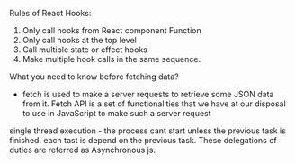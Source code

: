 Rules of React Hooks:

 1. Only call hooks from React component Function
 2. Only call hooks at the top level
 3. Call multiple state or effect hooks
 4. Make multiple hook calls in the same sequence.



What you need to know before fetching data?

 * fetch is used to make a server requests to retrieve some JSON data from it. Fetch API is a set of functionalities that we have at our disposal to use in JavaScript to make such a server request

 single thread execution - the process cant start unless the previous task is finished. each tast is depend on the previous task. These delegations of duties are referred as Asynchronous js.
